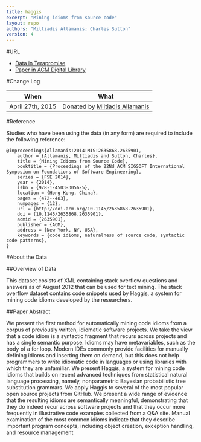 ```yaml
---
title: haggis
excerpt: "Mining idioms from source code"
layout: repo
authors: "Miltiadis Allamanis; Charles Sutton"
version: 4
---
```


#URL

* [Data in Terapromise](https://terapromise.csc.ncsu.edu:8443/!/#repo/view/head/social-analysis/haggis)
* [Paper in ACM Digital Library](http://dl.acm.org/citation.cfm?id=2635901)

#Change Log

When | What
---- | ----
April 27th, 2015 | Donated by [Miltiadis Allamanis](/repo/people/data-donors/promise4.html)

#Reference

Studies who have been using the data (in any form) are required to include the following reference:

```
@inproceedings{Allamanis:2014:MIS:2635868.2635901,
    author = {Allamanis, Miltiadis and Sutton, Charles},
    title = {Mining Idioms from Source Code},
    booktitle = {Proceedings of the 22Nd ACM SIGSOFT International Symposium on Foundations of Software Engineering},
    series = {FSE 2014},
    year = {2014},
    isbn = {978-1-4503-3056-5},
    location = {Hong Kong, China},
    pages = {472--483},
    numpages = {12},
    url = {http://doi.acm.org/10.1145/2635868.2635901},
    doi = {10.1145/2635868.2635901},
    acmid = {2635901},
    publisher = {ACM},
    address = {New York, NY, USA},
    keywords = {code idioms, naturalness of source code, syntactic code patterns},
}
```

#About the Data

##Overview of Data

This dataset cosists of XML containing stack overflow questions and answers as of August 2012 that can be used for text mining. The stack overflow dataset contains code snippets used by Haggis, a system for mining code idioms developed by the researchers.

##Paper Abstract

We present the first method for automatically mining code idioms from a corpus of previously written, idiomatic software projects. We take the view that a code idiom is a syntactic fragment that recurs across projects and has a single semantic purpose. Idioms may have metavariables, such as the body of a for loop. Modern IDEs commonly provide facilities for manually defining idioms and inserting them on demand, but this does not help programmers to write idiomatic code in languages or using libraries with which they are unfamiliar. We present Haggis, a system for mining code idioms that builds on recent advanced techniques from statistical natural language processing, namely, nonparametric Bayesian probabilistic tree substitution grammars. We apply Haggis to several of the most popular open source projects from GitHub. We present a wide range of evidence that the resulting idioms are semantically meaningful, demonstrating that they do indeed recur across software projects and that they occur more frequently in illustrative code examples collected from a Q&A site. Manual examination of the most common idioms indicate that they describe important program concepts, including object creation, exception handling, and resource management
